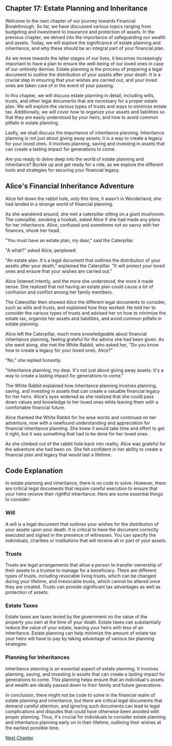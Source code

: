 ## Chapter 17: Estate Planning and Inheritance

Welcome to the next chapter of our journey towards Financial Breakthrough. So far, we have discussed various topics ranging from budgeting and investment to insurance and protection of assets. In the previous chapter, we delved into the importance of safeguarding our wealth and assets. Today, we will explore the significance of estate planning and inheritance, and why these should be an integral part of your financial plan.

As we move towards the latter stages of our lives, it becomes increasingly important to have a plan to ensure the well-being of our loved ones in case of our untimely demise. Estate planning is the process of preparing a legal document to outline the distribution of your assets after your death. It is a crucial step in ensuring that your wishes are carried out, and your loved ones are taken care of in the event of your passing. 

In this chapter, we will discuss estate planning in detail, including wills, trusts, and other legal documents that are necessary for a proper estate plan. We will explore the various types of trusts and ways to minimize estate tax. Additionally, we will cover how to organize your assets and liabilities so that they are easily understood by your heirs, and how to avoid common pitfalls in estate planning.

Lastly, we shall discuss the importance of inheritance planning. Inheritance planning is not just about giving away assets; it is a way to create a legacy for your loved ones. It involves planning, saving and investing in assets that can create a lasting impact for generations to come. 

Are you ready to delve deep into the world of estate planning and inheritance? Buckle up and get ready for a ride, as we explore the different tools and strategies for securing your financial legacy.
## Alice's Financial Inheritance Adventure

Alice fell down the rabbit hole, only this time, it wasn't in Wonderland; she had landed in a strange world of financial planning.

As she wandered around, she met a caterpillar sitting on a giant mushroom. The caterpillar, smoking a hookah, asked Alice if she had made any plans for her inheritance. Alice, confused and sometimes not so savvy with her finances, shook her head.

"You must have an estate plan, my dear," said the Caterpillar.

"A what?" asked Alice, perplexed.

"An estate plan. It's a legal document that outlines the distribution of your assets after your death," explained the Caterpillar. "It will protect your loved ones and ensure that your wishes are carried out."

Alice listened intently, and the more she understood, the more it made sense. She realized that not having an estate plan could cause a lot of confusion and conflict among her family members.

The Caterpillar then showed Alice the different legal documents to consider, such as wills and trusts, and explained how they worked. He told her to consider the various types of trusts and advised her on how to minimize the estate tax, organize her assets and liabilities, and avoid common pitfalls in estate planning.

Alice left the Caterpillar, much more knowledgeable about financial inheritance planning, feeling grateful for the advice she had been given. As she went along, she met the White Rabbit, who asked her, "Do you know how to create a legacy for your loved ones, Alice?"

"No," she replied honestly.

"Inheritance planning, my dear. It's not just about giving away assets. It's a way to create a lasting impact for generations to come."

The White Rabbit explained how inheritance planning involves planning, saving, and investing in assets that can create a valuable financial legacy for her heirs. Alice's eyes widened as she realized that she could pass down values and knowledge to her loved ones while leaving them with a comfortable financial future.

Alice thanked the White Rabbit for his wise words and continued on her adventure, now with a newfound understanding and appreciation for financial inheritance planning. She knew it would take time and effort to get it right, but it was something that had to be done for her loved ones.

As she climbed out of the rabbit hole back into reality, Alice was grateful for the adventure she had been on. She felt confident in her ability to create a financial plan and legacy that would last a lifetime.
## Code Explanation

In estate planning and inheritance, there is no code to solve. However, there are critical legal documents that require careful execution to ensure that your heirs receive their rightful inheritance. Here are some essential things to consider:

### Will

A will is a legal document that outlines your wishes for the distribution of your assets upon your death. It is critical to have the document correctly executed and signed in the presence of witnesses. You can specify the individuals, charities or institutions that will receive all or part of your assets.

### Trusts

Trusts are legal arrangements that allow a person to transfer ownership of their assets to a trustee to manage for a beneficiary. There are different types of trusts, including revocable living trusts, which can be changed during your lifetime, and irrevocable trusts, which cannot be altered once they are created. Trusts can provide significant tax advantages as well as protection of assets.

### Estate Taxes

Estate taxes are taxes levied by the government on the value of the property you own at the time of your death. Estate taxes can substantially reduce the value of your estate, leaving your heirs with less of an inheritance. Estate planning can help minimize the amount of estate tax your heirs will have to pay by taking advantage of various tax planning strategies.

### Planning for Inheritances

Inheritance planning is an essential aspect of estate planning. It involves planning, saving, and investing in assets that can create a lasting impact for generations to come. This planning helps ensure that an individual's assets and wealth are ideally passed down to their family and future generations.

In conclusion, there might not be code to solve in the financial realm of estate planning and inheritance, but there are critical legal documents that demand careful attention, and ignoring such documents can lead to legal complications and disputes that could have otherwise been avoided with proper planning. Thus, it's crucial for individuals to consider estate planning and inheritance planning early on in their lifetime, outlining their wishes at the earliest possible time.


[Next Chapter](18_Chapter18.md)